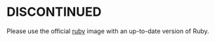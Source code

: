 DISCONTINUED
============

Please use the official [ruby](https://registry.hub.docker.com/_/ruby/) image with an up-to-date version of Ruby.
